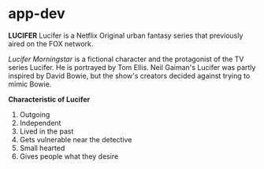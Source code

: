 # app-dev
**LUCIFER**
Lucifer is a Netflix Original urban fantasy series that previously aired on the FOX network.

*Lucifer Morningstar*
is a fictional character and the protagonist of the TV series Lucifer. He is portrayed by Tom Ellis. Neil Gaiman's Lucifer was partly inspired by David Bowie, but the show's creators decided against trying to mimic Bowie.

**Characteristic of Lucifer**
1. Outgoing
2. Independent
3. Lived in the past
4. Gets vulnerable near the detective
5. Small hearted
6. Gives people what they desire
